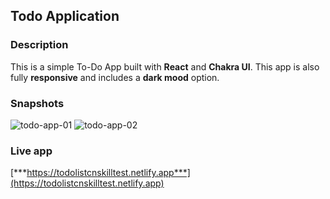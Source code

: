 ## Todo Application

### Description

This is a simple To-Do App built with **React** and **Chakra UI**. This app is also fully **responsive** and includes a **dark mood** option.

### Snapshots

![todo-app-01](https://user-images.githubusercontent.com/95137446/175603766-04c5e01c-f979-49f1-81b6-b09ba998b8ff.png)
![todo-app-02](https://user-images.githubusercontent.com/95137446/175603879-4670d184-7ef3-4bcb-86cd-5faf6185ea8e.png)

### Live app

[***https://todolistcnskilltest.netlify.app***](https://todolistcnskilltest.netlify.app)
